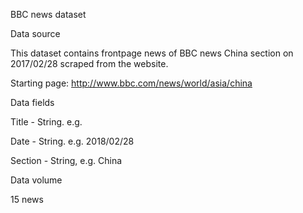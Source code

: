 BBC news dataset

Data source 

This dataset contains frontpage news of BBC news China section on 2017/02/28 scraped from the website.

Starting page: http://www.bbc.com/news/world/asia/china


Data fields

Title - String. e.g. 

Date - String. e.g. 2018/02/28

Section - String, e.g. China



Data volume

15 news
